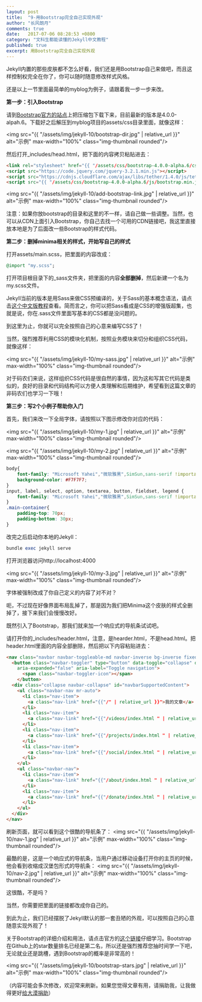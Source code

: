 ```yaml
---
layout: post
title:  "9-用Bootstrap完全自己实现外观"
author: "长风朗月"
comments: true
date:   2017-07-06 08:28:53 +0800
category: "文科生都能读懂的Jekyll中文教程"
published: true
excerpt: 用Bootstrap完全自己实现外观
---
```

Jekyll内置的那些皮肤都不怎么好看，我们还是用Bootstrap自己来做吧，而且这样控制权完全在你了，你可以随时随意修改样式风格。

还是以上一节里面最简单的myblog为例子，请跟着我一步一步来改。

<strong>第一步：引入Bootstrap</strong>

请到<a href="https://v4-alpha.getbootstrap.com/" taraget="_blank">Bootstrap官方的站点</a>上把压缩包下载下来，目前最新的版本是4.0.0-alpah.6。下载好之后解压到myblog项目的assets/css目录里面，就像这样：

<img src="{{ "/assets/img/jekyll-10/bootstrap-dir.jpg" | relative_url }}" alt="示例" max-width="100%" class="img-thumbnail rounded"/>

然后打开_includes/head.html，把下面的内容拷贝粘贴进去：

```html
<link rel="stylesheet" href="{{ "/assets/css/bootstrap-4.0.0-alpha.6/css/bootstrap.min.css" | relative_url }}">
<script src="https://code.jquery.com/jquery-3.2.1.min.js"></script>
<script src="https://cdnjs.cloudflare.com/ajax/libs/tether/1.4.0/js/tether.min.js"></script>
<script src="{{ "/assets/css/bootstrap-4.0.0-alpha.6/js/bootstrap.min.js" | relative_url }}"></script>
```

<img src="{{ "/assets/img/jekyll-10/add-bootstrap-link.jpg" | relative_url }}" alt="示例" max-width="100%" class="img-thumbnail rounded"/>

注意：如果你放bootstrap的目录和这里的不一样，请自己做一些调整。当然，也可以从CDN上面引入Bootstrap，你自己去找一个可用的CDN链接吧，我这里直接放本地是为了后面改一些Bootstrap的样式代码。

<strong>第二步：删掉minima相关的样式，开始写自己的样式</strong>

打开assets/main.scss，把里面的内容改成：

```ruby
@import "my.scss";
```

打开项目根目录下的_sass文件夹，把里面的内容<strong>全部删掉</strong>，然后新建一个名为my.scss文件。

Jekyll当前的版本是用Sass来做CSS预编译的，关于Sass的基本概念语法，请点击<a href="http://sass.bootcss.com/" target="_blank">这个中文版教程</a>查看。简而言之，你可以把Sass看成是CSS的增强版超集，也就是说，你在.sass文件里面写基本的CSS都是没问题的。

到这里为止，你就可以完全按照自己的心意来编写CSS了！

当然，强烈推荐利用CSS的模块化机制，按照业务模块来切分和组织CSS代码，就像这样：

<img src="{{ "/assets/img/jekyll-10/my-sass.jpg" | relative_url }}" alt="示例" max-width="100%" class="img-thumbnail rounded"/>

对于码农们来说，这样组织CSS代码是很自然的事情，因为这和写其它代码是类似的，良好的目录和代码结构可以方便人类理解和后期维护，希望看到这篇文章的非码农们也学习一下哦！

<strong>第三步：写2个小例子帮助你入门</strong>

首先，我们来改一下全局字体，请按照以下图示修改你对应的代码：

<img src="{{ "/assets/img/jekyll-10/my-1.jpg" | relative_url }}" alt="示例" max-width="100%" class="img-thumbnail rounded"/>

<img src="{{ "/assets/img/jekyll-10/my-2.jpg" | relative_url }}" alt="示例" max-width="100%" class="img-thumbnail rounded"/>

```css
body{
    font-family: "Microsoft Yahei","微软雅黑",SimSun,sans-serif !important; 
    background-color: #F7F7F7;
}
input, label, select, option, textarea, button, fieldset, legend { 
    font-family: "Microsoft Yahei","微软雅黑",SimSun,sans-serif !important;
}
.main-container{
    padding-top: 70px;
    padding-bottom: 30px;
}
```

改完之后启动你本地的Jekyll：

```ruby
bundle exec jekyll serve
```

打开浏览器访问http://localhost:4000

<img src="{{ "/assets/img/jekyll-10/my-3.jpg" | relative_url }}" alt="示例" max-width="100%" class="img-thumbnail rounded"/>

字体被强制改成了你自己定义的内容了对不对？

呃，不过现在好像界面布局乱掉了，那是因为我们把Minima这个皮肤的样式全删掉了，接下来我们会慢慢改好。

既然引入了Bootstrap，那我们就来加一个响应式的导航条试试吧。

请打开你的_includes/header.html，注意，是hearder.html，不是head.html。把header.html里面的内容全部删除，然后把以下内容粘贴进去：

```html
<nav class="navbar navbar-toggleable-md navbar-inverse bg-inverse fixed-top">
  <button class="navbar-toggler" type="button" data-toggle="collapse" data-target="#navbarSupportedContent" aria-controls="navbarSupportedContent"
    aria-expanded="false" aria-label="Toggle navigation">
      <span class="navbar-toggler-icon"></span>
    </button>
  <div class="collapse navbar-collapse" id="navbarSupportedContent">
    <ul class="navbar-nav mr-auto">
      <li class="nav-item">
        <a class="nav-link" href="{{"/" | relative_url }}">我的文章</a>
      </li>
      <li class="nav-item">
        <a class="nav-link" href="{{"/videos/index.html " | relative_url }}">免费视频</a>
      </li>
      <li class="nav-item">
        <a class="nav-link" href="{{"/projects/index.html " | relative_url }}">开源项目</a>
      </li>
      <li class="nav-item">
        <a class="nav-link" href="{{"/social/index.html " | relative_url }}">在线交流</a>
      </li>
    </ul>
    <ul class="navbar-nav">
      <li class="nav-item">
        <a class="nav-link" href="{{"/about/index.html " | relative_url }}">关于我</a>
      </li>
      <li class="nav-item">
        <a class="nav-link" href="{{"/donate/index.html " | relative_url }}">赞助我</a>
      </li>
    </ul>
  </div>
</nav>
```

刷新页面，就可以看到这个很酷的导航条了：
<img src="{{ "/assets/img/jekyll-10/nav-1.jpg" | relative_url }}" alt="示例" max-width="100%" class="img-thumbnail rounded"/>


最酷的是，这是一个响应式的导航条，当用户通过移动设备打开你的主页的时候，他会看到收缩成汉堡包形式的导航条：
<img src="{{ "/assets/img/jekyll-10/nav-2.jpg" | relative_url }}" alt="示例" max-width="100%" class="img-thumbnail rounded"/>

这很酷，不是吗？

当然，你需要把里面的链接都改成你自己的。

到此为止，我们已经摆脱了Jekyll默认的那一套丑陋的外观，可以按照自己的心意随意实现外观了！

关于Bootstrap的详细介绍和用法，请点击官方的<a href="https://v4-alpha.getbootstrap.com/" target="_blank">这个链接</a>仔细学习。Bootstrap在Github上的star数量排名已经是第二名，所以还是强烈推荐您抽时间学一下吧，无论就业还是跳槽，遇到Bootstrap的概率是非常高的！

<img src="{{ "/assets/img/jekyll-10/bootstrap-stars.jpg" | relative_url }}" alt="示例" max-width="100%" class="img-thumbnail rounded"/>


（内容可能会多次修改，欢迎常来刷新。如果您觉得文章有用，请捐助我，让我做得更好<a href="http://ChangfengHu.github.io/donate/index.html">给大漠捐助</a>）